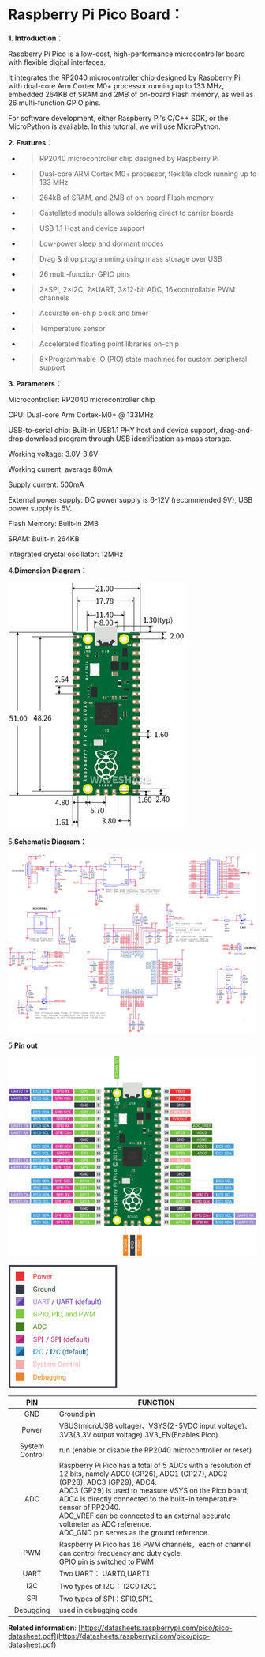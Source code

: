 # **Raspberry Pi Pico Board：**

**1. Introduction：**

Raspberry Pi Pico is a low-cost, high-performance microcontroller board with flexible digital interfaces. 

It integrates the RP2040 microcontroller chip designed by Raspberry Pi, with dual-core Arm Cortex M0+ processor running up to 133 MHz, embedded 264KB of SRAM and 2MB of on-board Flash memory, as well as 26 multi-function GPIO pins. 

For software development, either Raspberry Pi's C/C++ SDK, or the MicroPython is available. In this tutorial, we will use MicroPython.


**2. Features：**

  - > RP2040 microcontroller chip designed by Raspberry Pi

  - > Dual-core ARM Cortex M0+ processor, flexible clock running up to 133 MHz
    
  - > 264kB of SRAM, and 2MB of on-board Flash memory

  - > Castellated module allows soldering direct to carrier boards

  - > USB 1.1 Host and device support

  - > Low-power sleep and dormant modes

  - > Drag & drop programming using mass storage over USB

  - > 26 multi-function GPIO pins

  - > 2×SPI, 2×I2C, 2×UART, 3×12-bit ADC, 16×controllable PWM channels

  - > Accurate on-chip clock and timer

  - > Temperature sensor

  - > Accelerated floating point libraries on-chip

  - > 8×Programmable IO (PIO) state machines for custom peripheral support



**3. Parameters：**

Microcontroller: RP2040 microcontroller chip

CPU: Dual-core Arm Cortex-M0+ @ 133MHz

USB-to-serial chip: Built-in USB1.1 PHY host and device support, drag-and-drop download program through USB identification as mass storage.

Working voltage: 3.0V-3.6V

Working current: average 80mA

Supply current: 500mA

External power supply: DC power supply is 6-12V (recommended 9V), USB power supply is 5V.

Flash Memory: Built-in 2MB

SRAM: Built-in 264KB

Integrated crystal oscillator: 12MHz

4.**Dimension Diagram：**

![image-20230515144606351](media/image-20230515144606351.png)

5.**Schematic Diagram：**

![image-20230515144615101](media/image-20230515144615101.png)

5.**Pin out**

![image-20230515144624089](media/image-20230515144624089.png)

![image-20230515144633368](media/image-20230515144633368.png)

|      PIN       | FUNCTION                                                     |
| :------------: | ------------------------------------------------------------ |
|      GND       | Ground pin                                                   |
|     Power      | VBUS(microUSB voltage)、VSYS(2-5VDC input voltage)、3V3(3.3V output voltage) 3V3\_EN(Enables Pico) |
| System Control | run (enable or disable the RP2040 microcontroller or reset)  |
|      ADC       | Raspberry Pi Pico has a total of 5 ADCs with a resolution of 12 bits, namely ADC0 (GP26), ADC1 (GP27), ADC2 (GP28), ADC3 (GP29), ADC4. <br />ADC3 (GP29) is used to measure VSYS on the Pico board; <br />ADC4 is directly connected to the built-in temperature sensor of RP2040. <br />ADC\_VREF can be connected to an external accurate voltmeter as ADC reference. <br />ADC\_GND pin serves as the ground reference. |
|      PWM       | Raspberry Pi Pico has 16 PWM channels，each of channel can control frequency and duty cycle.<br />GPIO pin is switched to PWM |
|      UART      | Two UART： UART0,UART1                                       |
|      I2C       | Two types of I2C： I2C0 I2C1                                 |
|      SPI       | Two types of SPI：SPI0,SPI1                                  |
|   Debugging    | used in debugging code                                       |



**Related information**: [https://datasheets.raspberrypi.com/pico/pico-datasheet.pdf](https://datasheets.raspberrypi.com/pico/pico-datasheet.pdf)
